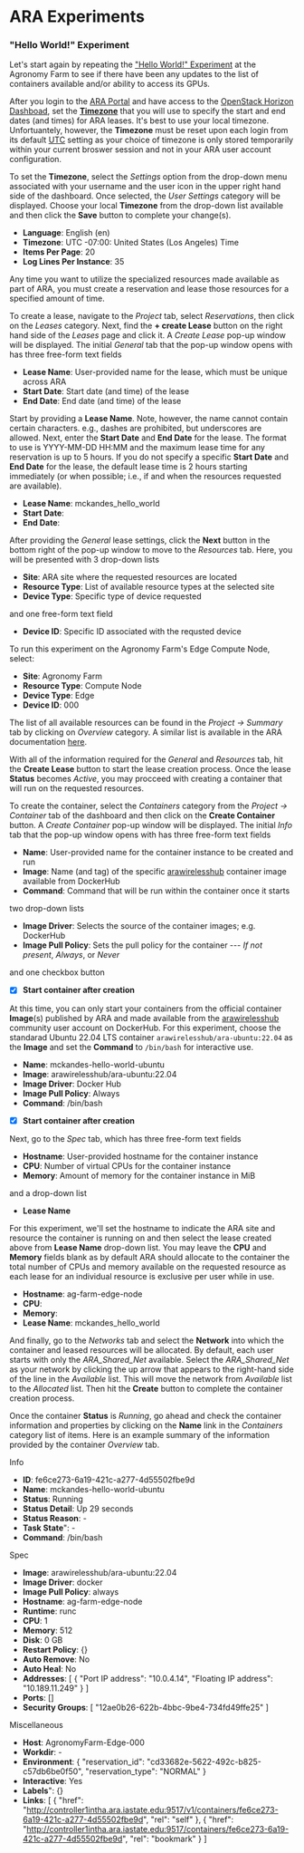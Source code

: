 # ARA Experiments

### "Hello World!" Experiment

Let's start again by repeating the ["Hello World!" Experiment](https://arawireless.readthedocs.io/en/latest/ara_experiments/ara_hello_world.html#hello-world-experiment) at the Agronomy Farm to see if there have been any updates to the list of containers available and/or ability to access its GPUs. 

After you login to the [ARA Portal](https://portal.arawireless.org) and have access to the [OpenStack Horizon Dashboad](https://docs.openstack.org/horizon/latest), set the [**Timezone**](https://arawireless.readthedocs.io/en/latest/getting_started/started_with_ara_portal.html#setting-the-user-time-zone) that you will use to specify the start and end dates (and times) for ARA leases. It's best to use your local timezone. Unfortuantely, however, the **Timezone** must be reset upon each login from its default [UTC](https://en.wikipedia.org/wiki/Coordinated_Universal_Time) setting as your choice of timezone is only stored temporarily within your current broswer session and not in your ARA user account configuration. 

To set the **Timezone**, select the *Settings* option from the drop-down menu associated with your username and the user icon in the upper right hand side of the dashboard. Once selected, the *User Settings* category will be displayed. Choose your local **Timezone** from the drop-down list available and then click the **Save** button to complete your change(s).

- **Language**: English (en)
- **Timezone**: UTC -07:00: United States (Los Angeles) Time
- **Items Per Page**: 20
- **Log Lines Per Instance**: 35

Any time you want to utilize the specialized resources made available as part of ARA, you must create a reservation and lease those resources for a specified amount of time. 

To create a lease, navigate to the *Project* tab, select *Reservations*, then click on the *Leases* category. Next, find the **+ create Lease** button on the right hand side of the *Leases* page and click it. A *Create Lease* pop-up window will be displayed. The initial *General* tab that the pop-up window opens with has three free-form text fields

- **Lease Name**: User-provided name for the lease, which must be unique across ARA 
- **Start Date**: Start date (and time) of the lease
- **End Date**: End date (and time) of the lease
  
Start by providing a **Lease Name**. Note, however, the name cannot contain certain characters. e.g., dashes are prohibited, but underscores are allowed. Next, enter the **Start Date** and **End Date** for the lease. The format to use is YYYY-MM-DD HH:MM and the maximum lease time for any reservation is up to 5 hours. If you do not specify a specific **Start Date** and **End Date** for the lease, the default lease time is 2 hours starting immediately (or when possible; i.e., if and when the resources requested are available). 

- **Lease Name**: mckandes_hello_world
- **Start Date**:
- **End Date**:

After providing the *General* lease settings, click the **Next** button in the bottom right of the pop-up window to move to the *Resources* tab. Here, you will be presented with 3 drop-down lists

- **Site**: ARA site where the requested resources are located 
- **Resource Type**: List of available resource types at the selected site
- **Device Type**: Specific type of device requested
  
and one free-form text field

- **Device ID**: Specific ID associated with the requsted device

To run this experiment on the Agronomy Farm's Edge Compute Node, select:

- **Site**: Agronomy Farm
- **Resource Type**: Compute Node
- **Device Type**: Edge
- **Device ID**: 000

The list of all available resources can be found in the *Project -> Summary* tab by clicking on *Overview*  category. A similar list is available in the ARA documentation [here](https://arawireless.readthedocs.io/en/latest/ara_technical_manual/ara_resource_specification.html). 

With all of the information required for the *General* and *Resources* tab, hit the **Create Lease** button to start the lease creation process. Once the lease **Status** becomes *Active*, you may procceed with creating a container that will run on the requested resources. 

To create the container, select the *Containers* category from the *Project -> Container* tab of the dashboard and then click on the **Create Container** button. A *Create Container* pop-up window will be displayed. The initial *Info* tab that the pop-up window opens with has three free-form text fields

- **Name**: User-provided name for the container instance to be created and run
- **Image**: Name (and tag) of the specific [arawirelesshub](https://hub.docker.com/u/arawirelesshub) container image available from DockerHub
- **Command**: Command that will be run within the container once it starts

two drop-down lists

- **Image Driver**: Selects the source of the container images; e.g. DockerHub
- **Image Pull Policy**: Sets the pull policy for the container --- *If not present*, *Always*, or *Never*

and one checkbox button

- [x] **Start container after creation**

At this time, you can only start your containers from the official container **Image**(s)  published by ARA and made available from the [arawirelesshub](https://hub.docker.com/u/arawirelesshub) community user account on DockerHub. For this experiment, choose the standarad Ubuntu 22.04 LTS container `arawirelesshub/ara-ubuntu:22.04` as the **Image** and set the **Command** to `/bin/bash` for interactive use. 

- **Name**: mckandes-hello-world-ubuntu
- **Image**: arawirelesshub/ara-ubuntu:22.04
- **Image Driver**: Docker Hub
- **Image Pull Policy**: Always
- **Command**: /bin/bash
- [x] **Start container after creation**

Next, go to the *Spec* tab, which has three free-form text fields

- **Hostname**: User-provided hostname for the container instance
- **CPU**: Number of virtual CPUs for the container instance
- **Memory**: Amount of memory for the container instance in MiB

and a drop-down list

- **Lease Name**

For this experiment, we'll set the hostname to indicate the ARA site and resource the container is running on and then select the lease created above from **Lease Name** drop-down list. You may leave the **CPU** and **Memory** fields blank as by default ARA should allocate to the container the total number of CPUs and memory available on the requested resource as each lease for an individual resource is exclusive per user while in use.

- **Hostname**: ag-farm-edge-node
- **CPU**:
- **Memory**:
- **Lease Name**: mckandes_hello_world

And finally, go to the *Networks* tab and select the **Network** into which the container and leased resources will be allocated. By default, each user starts with only the *ARA_Shared_Net* available. Select the *ARA_Shared_Net* as your network by clicking the up arrow that appears to the right-hand side of the line in the *Available* list. This will move the network from *Available* list to the *Allocated* list. Then hit the **Create** button to complete the container creation process. 

Once the container **Status** is *Running*, go ahead and check the container information and properties by clicking on the **Name** link in the *Containers* category list of items. Here is an example summary of the information provided by the container *Overview* tab.


Info
- **ID**: fe6ce273-6a19-421c-a277-4d55502fbe9d
- **Name**: mckandes-hello-world-ubuntu
- **Status**: Running
- **Status Detail**: Up 29 seconds
- **Status Reason**: -
- **Task State**": -
- **Command**: /bin/bash

Spec
- **Image**: arawirelesshub/ara-ubuntu:22.04
- **Image Driver**: docker
- **Image Pull Policy**: always
- **Hostname**: ag-farm-edge-node
- **Runtime**: runc
- **CPU**: 1
- **Memory**: 512
- **Disk**: 0 GB
- **Restart Policy**: {}
- **Auto Remove**: No
- **Auto Heal**: No
- **Addresses**: [ { "Port IP address": "10.0.4.14", "Floating IP address": "10.189.11.249" } ]
- **Ports**: []
- **Security Groups**: [ "12ae0b26-622b-4bbc-9be4-734fd49ffe25" ]

Miscellaneous
- **Host**: AgronomyFarm-Edge-000
- **Workdir**: -
- **Environment**: { "reservation_id": "cd33682e-5622-492c-b825-c57db6be0f50", "reservation_type": "NORMAL" }
- **Interactive**: Yes
- **Labels**": {}
- **Links**: [ { "href": "http://controller1intha.ara.iastate.edu:9517/v1/containers/fe6ce273-6a19-421c-a277-4d55502fbe9d", "rel": "self" }, { "href": "http://controller1intha.ara.iastate.edu:9517/containers/fe6ce273-6a19-421c-a277-4d55502fbe9d", "rel": "bookmark" } ]
